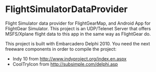 FlightSimulatorDataProvider
===========================

Flight Simulator data provider for FlightGearMap, and Android App for FlightGear Simulator.
This project is an UDP/Telenet Server that offers MSFS/Xplane flight data to this app in the same way as FlightGear do.

This project is built with Embarcadero Delphi 2010.
You need the next freeware components in order to compile the project:
- Indy 10 from http://www.indyproject.org/index.en.aspx  
- CoolTryIcon from http://subsimple.com/delphi.asp
